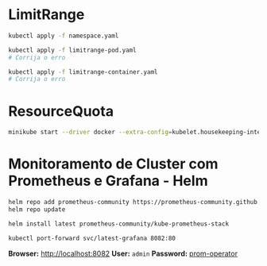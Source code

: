 # LimitRange
```sh
kubectl apply -f namespace.yaml

kubectl apply -f limitrange-pod.yaml
# Corrija o erro

kubectl apply -f limitrange-container.yaml
# Corrija o erro
```

# ResourceQuota

```sh
minikube start --driver docker --extra-config=kubelet.housekeeping-interval=10s --kubernetes-version=v1.29 --extra-config=apiserver.enable-admission-plugins=ResourceQuota
```

# Monitoramento de Cluster com Prometheus e Grafana - Helm

```sh
helm repo add prometheus-community https://prometheus-community.github.io/helm-charts
helm repo update

helm install latest prometheus-community/kube-prometheus-stack

kubectl port-forward svc/latest-grafana 8082:80
```

**Browser:** [http://localhost:8082](http://localhost:8082)
**User:** `admin`
**Password:** [prom-operator](https://github.com/prometheus-community/helm-charts/blob/main/charts/kube-prometheus-stack/values.yaml#L968)
